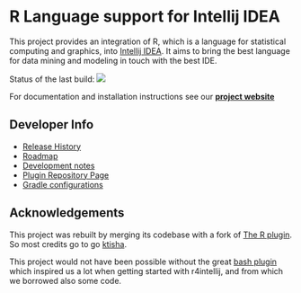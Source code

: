 R Language support for Intellij IDEA
====================================


This project provides an integration of R, which is a language for statistical computing and graphics, into [Intellij IDEA](http://jetbrains.com). It aims to bring the best language for data mining and modeling in touch with the best IDE. 


Status of the last build: <img src="https://teamcity.jetbrains.com/app/rest/builds/buildType:(id:IntellijIdeaPlugins_RLanguage_Build)/statusIcon"/>

For documentation and installation instructions see our **[project website](http://holgerbrandl.github.io/r4intellij)**


Developer Info
--------------

* [Release History](Changes.md)
* [Roadmap](misc/todo.md) 
* [Development notes](misc/devel_notes.md) 
* [Plugin Repository Page](https://plugins.jetbrains.com/plugin/6632-r-language-support)
* [Gradle configurations](misc/run.md)

Acknowledgements
----------------


This project was rebuilt by merging its codebase with a fork of [The R plugin](https://github.com/ktisha/TheRPlugin). So most credits go to go [ktisha](https://github.com/ktisha).
  
This project would not have been possible without the great [bash plugin](https://plugins.jetbrains.com/plugin/4230?pr=phpStorm) which inspired us a lot when getting started with r4intellij, and from which we borrowed also some code.
